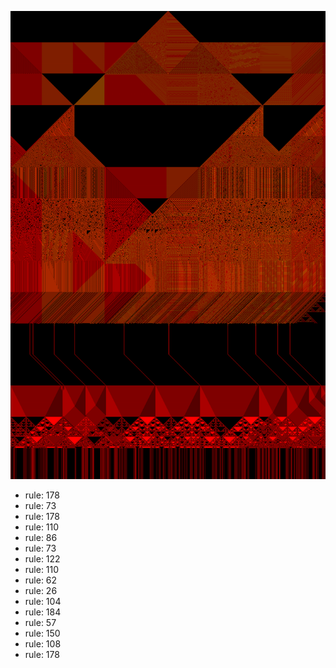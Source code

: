 ![photo](./output.png) 
 * rule: 178
* rule: 73
* rule: 178
* rule: 110
* rule: 86
* rule: 73
* rule: 122
* rule: 110
* rule: 62
* rule: 26
* rule: 104
* rule: 184
* rule: 57
* rule: 150
* rule: 108
* rule: 178
